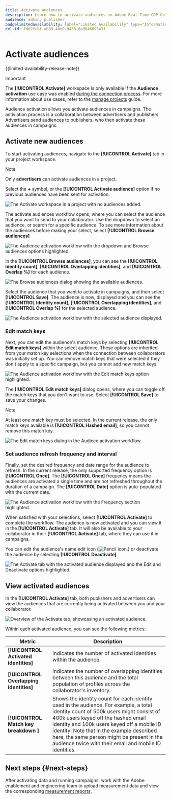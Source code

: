 ```yaml
---
title: Activate audiences
description: Learn how to activate audiences in Adobe Real-Time CDP Collaboration.
audience: admin, publisher
badgelimitedavailability: label="Limited Availability" type="Informative" url="https://helpx.adobe.com/legal/product-descriptions/real-time-customer-data-platform-collaboration.html newtab=true"
exl-id: fd82fcbf-ab39-48e0-9438-0a9046693431
---
```

# Activate audiences

{{limited-availability-release-note}}

>[!IMPORTANT]
>
>The **[!UICONTROL Activate]** workspace is only available if the **Audience activation** use case was enabled [during the connection process](../connect/establishing-connections.md#connection-settings). For more information about use cases, refer to the [manage projects](./manage-projects.md#project-use-cases) guide.

Audience activation allows you activate audiences in campaigns. The activiation process is a collaboration between advertisers and publishers. Advertisers send audiences to publishers, who then activate these audiences in campaigns.

## Activate new audiences

To start activating audiences, navigate to the **[!UICONTROL Activate]** tab in your project workspace. 

>[!NOTE]
>
>Only **advertisers** can activate audiences in a project. 

Select the **+** symbol, or the **[!UICONTROL Activate audience]** option if no previous audiences have been sent for activation.

![The Activate workspace in a project with no audiences added.](/help/assets/collaborate/activate/activate-new-audiences.png)

The activate audiences workflow opens, where you can select the audience that you want to send to your collaborator. Use the dropdown to select an audience, or search for a specific audience. To see more information about the audiences before making your select, select **[!UICONTROL Browse audiences]**

![The Audience activation workflow with the dropdown and Browse audiences options highlighted.](/help/assets/collaborate/activate/audience-activation.png)

In the **[!UICONTROL Browse audiences]**, you can see the **[!UICONTROL Identity count]**, **[!UICONTROL Overlapping identities]**, and **[!UICONTROL Overlap %]** for each audience.

![The Browse audiences dialog showing the available audiences.](/help/assets/collaborate/activate/browse-audiences.png)

Select the audience that you want to activate in campaigns, and then select **[!UICONTROL Save]**. The audience is now, displayed and you can see the **[!UICONTROL Identity count]**, **[!UICONTROL Overlapping identities]**, and **[!UICONTROL Overlap %]** for the selected audience.

![The Audience activation workflow with the selected audience displayed.](/help/assets/collaborate/activate/audience-selected.png)

### Edit match keys

Next, you can edit the audience's match keys by selecting **[!UICONTROL Edit match keys]** within the select audience. These options are inherited from your match key selections when the connection between collaborators was initially set up. You can remove match keys that were selected if they don't apply to a specific campaign, but you cannot add new match keys.

![The Audience activation workflow with the Edit match keys option highlighted.](/help/assets/collaborate/activate/edit-match-keys.png)

The **[!UICONTROL Edit match keys]** dialog opens, where you can toggle off the match keys that you don't want to use. Select **[!UICONTROL Save]** to save your changes.

>[!NOTE]
>
>At least one match key must be selected. In the current release, the only match keys available is **[!UICONTROL Hashed email]**, so you cannot remove this match key.

![The Edit match keys dialog in the Audiece activation workflow.](/help/assets/collaborate/activate/edit-match-keys-selection.png)

### Set audience refresh frequency and interval

Finally, set the desired frequency and date range for the audience to refresh. In the current release, the only supported frequency option is **[!UICONTROL Once]**. The **[!UICONTROL Once]** frequency means the audiences are activated a single time and are not refreshed throughout the duration of a campaign. The **[!UICONTROL Date]** option is auto-populated with the current date.

![The Audience activation workflow with the Frequency section highlighted.](/help/assets/collaborate/activate/audience-frequency.png)

When satisfied with your selections, select **[!UICONTROL Activate]** to complete the workflow. The audience is now activated and you can view it in the **[!UICONTROL Activate]** tab. It will also be available to your collaborator in their **[!UICONTROL Activate]** tab, where they can use it in campaigns.

You can edit the audience's name edit icon (![Pencil icon.](/help/assets/icons/edit.png)) or deactivate the audience by selecting **[!UICONTROL Deactivate]**.

![The Activate tab with the activated audience displayed and the Edit and Deactivate options highlighted.](/help/assets/collaborate/activate/edit-activate-audience.png)

## View activated audiences

In the **[!UICONTROL Activate]** tab, both publishers and advertisers can view the audiences that are currently being activated between you and your collaborator.

![Overview of the Activate tab, showcasing an activated audience.](/help/assets/collaborate/activate/activate-overview.png)

Within each activated audience, you can see the following metrics:

| Metric | Description |
|---------|----------|
| **[!UICONTROL Activated identities]** | Indicates the number of activated identities within the audience. |
| **[!UICONTROL Overlapping identities]** | Indicates the number of overlapping identities between this audience and the total population of profiles across the collaborator's inventory. |
| **[!UICONTROL Match key breakdown ]** | Shows the identity count for each identity used in the audience. For example, a total identity count of 500k users might consist of 400k users keyed off the hashed email identity and 100k users keyed off a mobile ID identity. Note that in the example described here, the same person might be present in the audience twice with their email and mobile ID identities. |

## Next steps {#next-steps}

After activating data and running campaigns, work with the Adobe enablement and engineering team to upload measurement data and view the corresponding [measurement reports](/help/guide/collaborate/measure.md).
